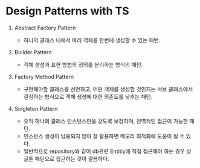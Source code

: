 # Design Patterns with TS

1. Abstract Factory Pattern

    - 하나의 클래스 내에서 여러 객체를 한번에 생성할 수 있는 패턴.

2. Builder Pattern

    - 객체 생성과 표현 방법의 정의를 분리하는 방식의 패턴.

3. Factory Method Pattern

    - 구현해야할 클래스를 선언하고, 어떤 객체를 생성할 것인지는 서브 클래스에서 결정하는 방식으로 객체 생성에 대한 의존도를 낮추는 패턴.

4. Singleton Pattern
    - 오직 하나의 클래스 인스턴스만을 갖도록 보장하며, 전역적인 접근이 가능한 패턴.
    - 인스턴스 생성이 남용되지 않아 잘 활용하면 메모리 최적화에 도움이 될 수 있다.
    - 일반적으로 repository와 같이 db관련 Entitiy에 직접 접근해야 하는 경우 싱글톤 패턴으로 접근하는 것이 깔끔하다.
